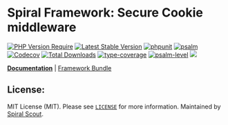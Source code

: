 # Spiral Framework: Secure Cookie middleware

[![PHP Version Require](https://poser.pugx.org/spiral/cookies/require/php)](https://packagist.org/packages/spiral/cookies)
[![Latest Stable Version](https://poser.pugx.org/spiral/cookies/v/stable)](https://packagist.org/packages/spiral/cookies)
[![phpunit](https://github.com/spiral/cookies/actions/workflows/phpunit.yml/badge.svg)](https://github.com/spiral/cookies/actions)
[![psalm](https://github.com/spiral/cookies/actions/workflows/psalm.yml/badge.svg)](https://github.com/spiral/cookies/actions)
[![Codecov](https://codecov.io/gh/spiral/cookies/branch/master/graph/badge.svg)](https://codecov.io/gh/spiral/cookies/)
[![Total Downloads](https://poser.pugx.org/spiral/cookies/downloads)](https://packagist.org/packages/spiral/cookies)
[![type-coverage](https://shepherd.dev/github/spiral/cookies/coverage.svg)](https://shepherd.dev/github/spiral/cookies)
[![psalm-level](https://shepherd.dev/github/spiral/cookies/level.svg)](https://shepherd.dev/github/spiral/cookies)
<a href="https://discord.gg/8bZsjYhVVk"><img src="https://img.shields.io/badge/discord-chat-magenta.svg"></a>

<b>[Documentation](https://spiral.dev/docs/http-cookies)</b> | [Framework Bundle](https://github.com/spiral/framework)

## License:

MIT License (MIT). Please see [`LICENSE`](./LICENSE) for more information. Maintained by [Spiral Scout](https://spiralscout.com).
